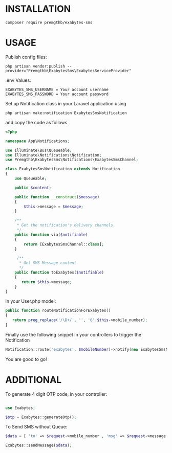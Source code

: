 # INSTALLATION
```code
composer require premgthb/exabytes-sms
```

# USAGE

Publish config files:
```code
php artisan vendor:publish --provider="Premgthb\ExabytesSms\ExabytesServiceProvider"
```

.env Values:

```env
EXABYTES_SMS_USERNAME = Your account username
EXABYTES_SMS_PASSWORD = Your account password
```

Set up Notification class in your Laravel application using

```code
php artisan make:notification ExabytesSmsNotification
```

and copy the code as follows

```php
<?php

namespace App\Notifications;

use Illuminate\Bus\Queueable;
use Illuminate\Notifications\Notification;
use Premgthb\ExabytesSms\Notifications\ExabytesSmsChannel;

class ExabytesSmsNotification extends Notification
{
    use Queueable;

    public $content;

    public function __construct($message)
    {
        $this->message = $message;
    }

    /**
     * Get the notification's delivery channels.
     */
    public function via($notifiable)
    {
        return [ExabytesSmsChannel::class];
    }

     /**
      * Get SMS Message content
      */
    public function toExabytes($notifiable)
    {
       return $this->message;
    }
}
```

In your User.php model:

```php
public function routeNotificationForExabytes()
{
   return preg_replace('/\D+/', '', '6'.$this->mobile_number);
}
```

Finally use the following snippet in your controllers to trigger the Notification

```php
Notification::route('exabytes', $mobileNumber)->notify(new ExabytesSmsNotification($yourMessage));
```

You are good to go!

# ADDITIONAL

To generate 4 digit OTP code, in your controller:

```php

use Exabytes;

$otp = Exabytes::generateOtp();
```

To Send SMS without Queue:

```php
$data = [ 'to' => $request->mobile_number , 'msg' => $request->message ]

Exabytes::sendMessage($data);
```
